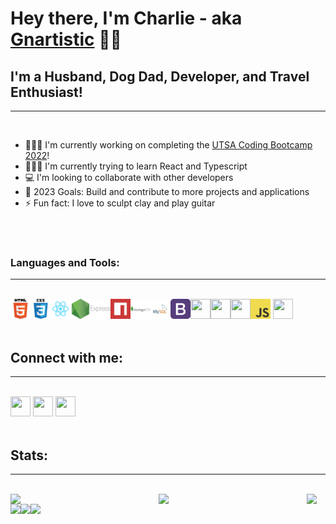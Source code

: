 # Hey there, I'm Charlie - aka [Gnartistic](https://gnartistic.github.io/charlie-houston/) 👋🏻

## I'm a Husband, Dog Dad, Developer, and Travel Enthusiast!

-----
<br/>

- 🧑🏻‍💻  I'm currently working on completing the [UTSA Coding Bootcamp 2022](https://bootcamp.utsa.edu/coding/)!
- 🙋🏻‍♂️  I'm currently trying to learn React and Typescript
- 💻  I'm looking to collaborate with other developers
- 🏅 2023 Goals: Build and contribute to more projects and applications
- ⚡️ Fun fact: I love to sculpt clay and play guitar
<br/>
<br/>

### Languages and Tools:

-----
<br/>
<img height="32" width="32" src="https://raw.githubusercontent.com/github/explore/80688e429a7d4ef2fca1e82350fe8e3517d3494d/topics/javascript/javascript.png">
<img align="left" height="32" width="32" src="https://raw.githubusercontent.com/github/explore/80688e429a7d4ef2fca1e82350fe8e3517d3494d/topics/html/html.png">
<img align="left" height="32" width="32" src="https://raw.githubusercontent.com/github/explore/80688e429a7d4ef2fca1e82350fe8e3517d3494d/topics/css/css.png">
<img align="left" height="32" width="32" src="https://raw.githubusercontent.com/github/explore/80688e429a7d4ef2fca1e82350fe8e3517d3494d/topics/react/react.png">
<img align="left" height="32" width="32" src="https://raw.githubusercontent.com/github/explore/80688e429a7d4ef2fca1e82350fe8e3517d3494d/topics/nodejs/nodejs.png">
<img align="left" height="32" width="32" src="https://raw.githubusercontent.com/github/explore/80688e429a7d4ef2fca1e82350fe8e3517d3494d/topics/express/express.png">
<img align="left" height="32" width="32" src="https://raw.githubusercontent.com/github/explore/80688e429a7d4ef2fca1e82350fe8e3517d3494d/topics/npm/npm.png"/>
<img align="left" height="32" width="32" src="https://raw.githubusercontent.com/github/explore/80688e429a7d4ef2fca1e82350fe8e3517d3494d/topics/mongodb/mongodb.png"/>
<img align="left" height="32" width="32" src="https://raw.githubusercontent.com/github/explore/80688e429a7d4ef2fca1e82350fe8e3517d3494d/topics/mysql/mysql.png"/>
<img align="left" height="32" width="32" src="https://raw.githubusercontent.com/github/explore/80688e429a7d4ef2fca1e82350fe8e3517d3494d/topics/bootstrap/bootstrap.png"/>
<img align="left" height="32" width="32" src="https://res.cloudinary.com/crunchbase-production/image/upload/c_lpad,h_170,w_170,f_auto,b_white,q_auto:eco,dpr_1/ms72l6fnlylfc1ugzbq9"/>
<img align="left" height="32" width="32" src="https://www.nicepng.com/png/detail/223-2233246_heroku-logo-salesforce-heroku.png"/>
<img align="left" height="32" width="32" src="https://seeklogo.com/images/S/sequelize-logo-9A5075DB9F-seeklogo.com.png"/>
<img height="32" width="32" src="https://wallabyjs.com/assets/img/jest-logo.svg"/>
<br/>
<br/>


## Connect with me:

-----
<br/>
<a href="https://www.linkedin.com/in/charlie-houston-43220a236/"><img height="32" width="32" src="https://cdn.jsdelivr.net/npm/simple-icons@v7/icons/linkedin.svg" /></a>
<a href="mailto:gn4rtistic@gmail.com"><img height="32" width="32" src="https://cdn.jsdelivr.net/npm/simple-icons@v7/icons/minutemailer.svg"/></a>
<a href="https://my.indeed.com/p/charlieh-cknw9sf"><img height="32" width="32" src="https://cdn.jsdelivr.net/npm/simple-icons@v7/icons/indeed.svg"/></a>

<br/>
<br/>
 
## Stats:

-----
<br/>
<img align="left" width="47%" src="https://github-readme-stats.vercel.app/api?username=gnartistic&show_icons=true&theme=tokyonight"/>

<img align="left" width="47%" src="https://github-readme-stats.vercel.app/api/top-langs/?username=gnartistic&layout=compact"/>

<img align="left" src="https://img.shields.io/badge/node.js-6DA55F?style=for-the-badge&logo=node.js&logoColor=white"/>
<img align="left" src="https://img.shields.io/badge/html5-%23E34F26.svg?style=for-the-badge&logo=html5&logoColor=white"/>
<img align="left" src="https://img.shields.io/badge/javascript-%23323330.svg?style=for-the-badge&logo=javascript&logoColor=%23F7DF1E"/>
<img src="https://img.shields.io/badge/css3-%231572B6.svg?style=for-the-badge&logo=css3&logoColor=white"/>

